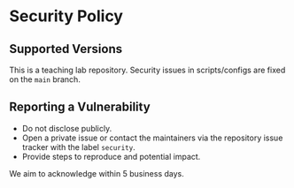# Security Policy

## Supported Versions
This is a teaching lab repository. Security issues in scripts/configs are fixed on the `main` branch.

## Reporting a Vulnerability
- Do not disclose publicly.
- Open a private issue or contact the maintainers via the repository issue tracker with the label `security`.
- Provide steps to reproduce and potential impact.

We aim to acknowledge within 5 business days.